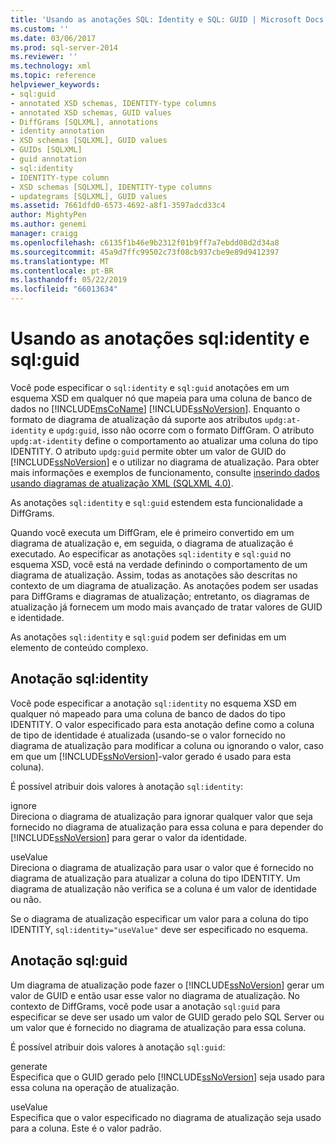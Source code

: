 ```yaml
---
title: 'Usando as anotações SQL: Identity e SQL: GUID | Microsoft Docs'
ms.custom: ''
ms.date: 03/06/2017
ms.prod: sql-server-2014
ms.reviewer: ''
ms.technology: xml
ms.topic: reference
helpviewer_keywords:
- sql:guid
- annotated XSD schemas, IDENTITY-type columns
- annotated XSD schemas, GUID values
- DiffGrams [SQLXML], annotations
- identity annotation
- XSD schemas [SQLXML], GUID values
- GUIDs [SQLXML]
- guid annotation
- sql:identity
- IDENTITY-type column
- XSD schemas [SQLXML], IDENTITY-type columns
- updategrams [SQLXML], GUID values
ms.assetid: 7661dfd0-6573-4692-a8f1-3597adcd33c4
author: MightyPen
ms.author: genemi
manager: craigg
ms.openlocfilehash: c6135f1b46e9b2312f01b9ff7a7ebdd08d2d34a8
ms.sourcegitcommit: 45a9d7ffc99502c73f08cb937cbe9e89d9412397
ms.translationtype: MT
ms.contentlocale: pt-BR
ms.lasthandoff: 05/22/2019
ms.locfileid: "66013634"
---
```

# <a name="using-the-sqlidentity-and-sqlguid-annotations"></a>Usando as anotações sql:identity e sql:guid
  Você pode especificar o `sql:identity` e `sql:guid` anotações em um esquema XSD em qualquer nó que mapeia para uma coluna de banco de dados no [!INCLUDE[msCoName](../../includes/msconame-md.md)] [!INCLUDE[ssNoVersion](../../includes/ssnoversion-md.md)]. Enquanto o formato de diagrama de atualização dá suporte aos atributos `updg:at-identity` e `updg:guid`, isso não ocorre com o formato DiffGram. O atributo `updg:at-identity` define o comportamento ao atualizar uma coluna do tipo IDENTITY. O atributo `updg:guid` permite obter um valor de GUID do [!INCLUDE[ssNoVersion](../../includes/ssnoversion-md.md)] e o utilizar no diagrama de atualização. Para obter mais informações e exemplos de funcionamento, consulte [inserindo dados usando diagramas de atualização XML &#40;SQLXML 4.0&#41;](../sqlxml-annotated-xsd-schemas-xpath-queries/updategrams/inserting-data-using-xml-updategrams-sqlxml-4-0.md).  
  
 As anotações `sql:identity` e `sql:guid` estendem esta funcionalidade a DiffGrams.  
  
 Quando você executa um DiffGram, ele é primeiro convertido em um diagrama de atualização e, em seguida, o diagrama de atualização é executado. Ao especificar as anotações `sql:identity` e `sql:guid` no esquema XSD, você está na verdade definindo o comportamento de um diagrama de atualização. Assim, todas as anotações são descritas no contexto de um diagrama de atualização. As anotações podem ser usadas para DiffGrams e diagramas de atualização; entretanto, os diagramas de atualização já fornecem um modo mais avançado de tratar valores de GUID e identidade.  
  
 As anotações `sql:identity` e `sql:guid` podem ser definidas em um elemento de conteúdo complexo.  
  
## <a name="sqlidentity-annotation"></a>Anotação sql:identity  
 Você pode especificar a anotação `sql:identity` no esquema XSD em qualquer nó mapeado para uma coluna de banco de dados do tipo IDENTITY. O valor especificado para esta anotação define como a coluna de tipo de identidade é atualizada (usando-se o valor fornecido no diagrama de atualização para modificar a coluna ou ignorando o valor, caso em que um [!INCLUDE[ssNoVersion](../../includes/ssnoversion-md.md)]-valor gerado é usado para esta coluna).  
  
 É possível atribuir dois valores à anotação `sql:identity`:  
  
 ignore  
 Direciona o diagrama de atualização para ignorar qualquer valor que seja fornecido no diagrama de atualização para essa coluna e para depender do [!INCLUDE[ssNoVersion](../../includes/ssnoversion-md.md)] para gerar o valor da identidade.  
  
 useValue  
 Direciona o diagrama de atualização para usar o valor que é fornecido no diagrama de atualização para atualizar a coluna do tipo IDENTITY. Um diagrama de atualização não verifica se a coluna é um valor de identidade ou não.  
  
 Se o diagrama de atualização especificar um valor para a coluna do tipo IDENTITY, `sql:identity="useValue"` deve ser especificado no esquema.  
  
## <a name="sqlguid-annotation"></a>Anotação sql:guid  
 Um diagrama de atualização pode fazer o [!INCLUDE[ssNoVersion](../../includes/ssnoversion-md.md)] gerar um valor de GUID e então usar esse valor no diagrama de atualização. No contexto de DiffGrams, você pode usar a anotação `sql:guid` para especificar se deve ser usado um valor de GUID gerado pelo SQL Server ou um valor que é fornecido no diagrama de atualização para essa coluna.  
  
 É possível atribuir dois valores à anotação `sql:guid`:  
  
 generate  
 Especifica que o GUID gerado pelo [!INCLUDE[ssNoVersion](../../includes/ssnoversion-md.md)] seja usado para essa coluna na operação de atualização.  
  
 useValue  
 Especifica que o valor especificado no diagrama de atualização seja usado para a coluna. Este é o valor padrão.  
  
  
